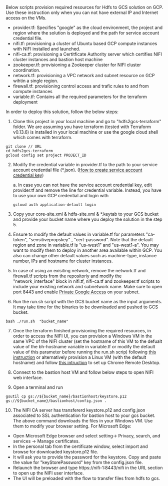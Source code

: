 Below scripts provision required resources for Hdfs to GCS solution on GCP. Use these instruction only when you can not have external IP and Internet access on the VMs.
- provider.tf: Specifies "google" as the cloud environment, the project and region where the solution is deployed and the path for service account credential file. 
- nifi.tf: provisioning a cluster of Ubuntu based GCP compute instances with NIFI installed and launched.
- nifi-ca.tf: provisioning a Certitficate Authority server which certifies NIFI cluster instances and bastion host machine
- zookeeper.tf: provisioning a Zookeeper cluster for NIFI cluster coordination.
- network.tf: provisioning a VPC network and subnet resource on GCP wihtin a single region.
- firewall.tf: provisioning control access and trafic rules to and from compute instances
- variable.tf: Contains all the required parameters for the terraform deployment 


In order to deploy this solution, follow the below steps: 
1. Clone this project in your local machine and go to "hdfs2gcs-terraform" folder. We are assuming you have terraform (tested with Terraform v0.13.6) is installed in your local machine or use the google cloud shell which comes with terraform.
```
git clone // URL 
cd hdfs2gcs-terraform
gcloud config set project PROJECT_ID
```
2. Modify the credential variable in provider.tf to the path to your service account credential file (*.json). ([How to create service account credential key](https://cloud.google.com/iam/docs/creating-managing-service-account-keys#creating))
   
   a. In case you can not have the service account credential key, edit provider.tf and remove the line for credential variable. Instead, you have to use your own GCP credential and login with 
   ```
   gcloud auth application-default login
   ``` 
3. Copy your core-site.xml & hdfs-site.xml & *.keytab to your GCS bucket and provide your bucket name where you deploy the solution in the step 5.
   
4. Ensure to modify the default values in variable.tf for parameters "ca-token", "sensitivepropskey" , "cert-password". Note that the default region and zone in variable.tf is "us-west1" and "us-west1-a". You may want to modify them to deploy in another area available within GCP. You also can change other default values such as machine-type, instance number, IPs and hostname for cluster instances.
   
5. In case of using an exisiting network, remove the network.tf and firewall.tf scripts from the repositoriy and modify the "network_interface" block in nifi.tf, nifi-ca.tf and zookeeper.tf scripts to include your existing network and subnetwork name. Make sure to open port 8443 and enable [Private Google Access](https://cloud.google.com/vpc/docs/configure-private-google-access) on your subnet.

6. Run the run.sh script with the GCS bucket name as the input arguments. It may take time for the binaries to be downloaded and pushed to GCS bucket.
```                                              
bash ./run.sh  "bucket_name"
```
7. Once the terraform finished provisioning the required resources, in order to access the NIFI UI, you can provision a Windows VM in the same VPC of the NIFI cluster (set the hostname of this VM to the defualt value of the bh-hostname variable in variable.tf or modify the default value of this parameter before running the run.sh scrip) following [this instruction](https://cloud.google.com/compute/docs/instances/connecting-to-windows) or alternatively provision a Linux VM (with the default hostname) and follow [this intruction](https://cloud.google.com/architecture/chrome-desktop-remote-on-compute-engine) to set up Chrome Remote Desktop.
   
8. Connect to the bastion host VM and follow below steps to open NIFI web interface.
   
9.  Open a terminal and run 
```
gsutil cp gs://${bucket_name}/bastionhost/keystore.p12  gs://${bucket_name}/bastionhost/config.json .

``` 
10. The NIFI CA server has transfererd keystore.p12 and config.json associated to SSL authentication for bastion host to your gcs bucket. The above command downloads the files in your Windows VM. Use them to modify your browser setting. For Microsoft Edge:
 - Open Microsoft Edge browser and select setting-> Privacy, search, and services -> Manage certificates.
 - In the personal tab from the certificate window, select import and browse for downloaded keystore.p12 file.
 - It will ask you to provide the password for the keystore. Copy and paste the value for  "keyStorePassword"  key from the config.json file. 
 - Relaunch the browser and type https://nifi-1:8443/nifi in the URL section to open up the NIFI user interface.  
 - The UI will be preloaded with the flow to transfer files from hdfs to gcs. 

